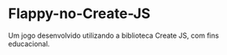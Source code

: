 # Flappy-no-Create-JS

Um jogo desenvolvido utilizando a biblioteca Create JS, com fins educacional. 
